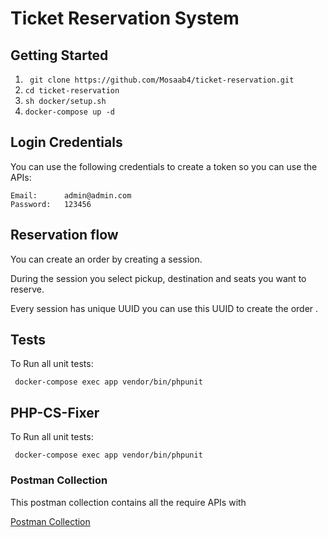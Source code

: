 # Ticket Reservation System

## Getting Started
1. ``` git clone https://github.com/Mosaab4/ticket-reservation.git```
2. ``cd ticket-reservation``
3. ```sh docker/setup.sh```
4. ```docker-compose up -d```


## Login Credentials
You can use the following credentials to create a token so you can use the APIs:

```
Email:      admin@admin.com
Password:   123456
```
## Reservation flow
You can create an order by creating a session.

During the session you select pickup, destination and seats you want to reserve.

Every session has unique UUID you can use this UUID to create the order .


## Tests
To Run all unit tests:

``` docker-compose exec app vendor/bin/phpunit```

## PHP-CS-Fixer
To Run all unit tests:

``` docker-compose exec app vendor/bin/phpunit```


### Postman Collection
This postman collection contains all the require APIs with

[Postman Collection](https://documenter.getpostman.com/view/2179951/2s935oLPFV)
